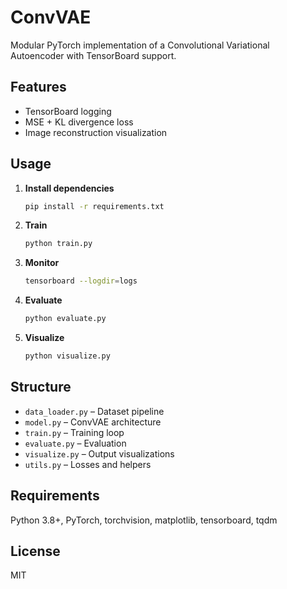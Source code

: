 # ConvVAE

Modular PyTorch implementation of a Convolutional Variational Autoencoder with TensorBoard support.

## Features

- TensorBoard logging
- MSE + KL divergence loss
- Image reconstruction visualization

## Usage

1. **Install dependencies**

   ```bash
   pip install -r requirements.txt
   ```

2. **Train**

   ```bash
   python train.py
   ```

3. **Monitor**

   ```bash
   tensorboard --logdir=logs
   ```

4. **Evaluate**

   ```bash
   python evaluate.py
   ```

5. **Visualize**

   ```bash
   python visualize.py
   ```

## Structure

- `data_loader.py` – Dataset pipeline  
- `model.py` – ConvVAE architecture  
- `train.py` – Training loop  
- `evaluate.py` – Evaluation  
- `visualize.py` – Output visualizations  
- `utils.py` – Losses and helpers  

## Requirements

Python 3.8+, PyTorch, torchvision, matplotlib, tensorboard, tqdm

## License

MIT

